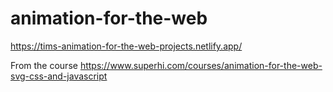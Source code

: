 # animation-for-the-web
https://tims-animation-for-the-web-projects.netlify.app/

From the course https://www.superhi.com/courses/animation-for-the-web-svg-css-and-javascript
